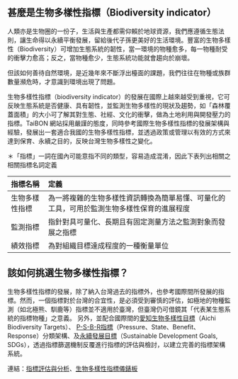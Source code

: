 
## 甚麼是生物多樣性指標（Biodiversity indicator）

人類亦是生物圈的一份子，生活與生產都需仰賴於地球資源，我們應遵循生態法則，讓生命得以永續平衡發展，留給後代子孫更美好的生活環境。豐富的生物多樣性（Biodiversity）可增加生態系統的韌性，當一環境的物種愈多，每一物種耐受的衝擊力愈高；反之，當物種愈少，生態系統功能就會趨向於崩壞。

但該如何善待自然環境，是近幾年來不斷浮出檯面的課題，我們往往在物種或族群數量瀕危時，才意識到環境出現了問題。

生物多樣性指標（biodiversity indicator）的發展在國際上越來越受到重視，它可反映生態系統是否健康、具有韌性，並監測生物多樣性的現狀及趨勢，如「森林覆蓋面積」的大小可了解其對生態、社經、文化的衝擊，做為土地利用與開發壓力的指標。TaiBON 網站採用嚴謹的態度，同時參考國際生物多樣性指標的發展架構與經驗，發展出一套適合我國的生物多樣性指標，並透過政策或管理以有效的方式來達到保育、永續之目的，反映台灣生物多樣性之變化。

＊「指標」一詞在國內可能意指不同的類型，容易造成混淆，因此下表列出相關之相關指標名詞定義

| 指標名稱          | 定義                                                                                          |
| :---------------- |:-------------------------------------------------------------------------------------------   |
| 生物多樣性指標    |  為一將複雜的生物多樣性資訊轉換為簡單易懂、可量化的工具，可用於監測生物多樣性保育的進展程度   |
| 監測指標          |  指針對具可量化、長期且有固定測量方法之監測對象而發展之指標                                   |
| 績效指標          |  為對組織目標達成程度的一種衡量單位                                                           |


## 該如何挑選生物多樣性指標？

生物多樣性指標的發展，除了納入台灣過去的指標外，也參考國際間所發展的指標。然而，一個指標對於台灣的合宜性，是必須受到審慎的評估，如極地的物種監測（如北極熊、馴鹿等）指標並不適用於臺灣，但臺灣仍可借鏡其「代表某生態系統的指標物種」之意義。
另外，並配合國際間的[愛知生物多樣性目標](/Indicator/Dashboard.md)（Aichi Biodiversity Targets）、 [P-S-B-R指標](/Indicator/Dashboard.md)（Pressure、State、Benefit、Response）分類架構、及[永續發展目標](/Indicator/Dashboard.md)（Sustainable Development Goals, SDGs），透過指標篩選機制反覆進行指標的評估與檢討，以建立完善的指標架構系統。


連結：[指標評估與分析](./Indicator)、[生物多樣性指標儀錶板](/Indicator/Dashboard.md)
